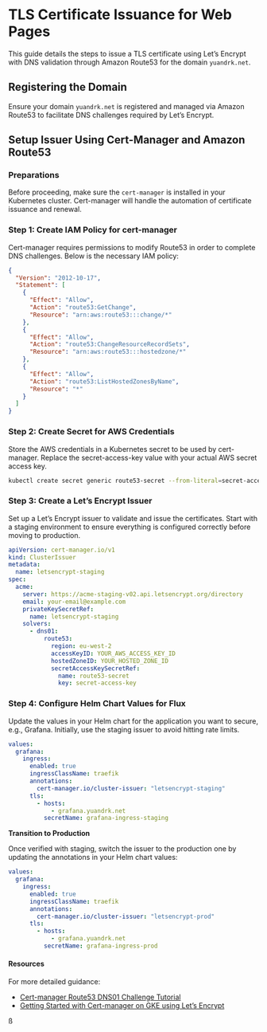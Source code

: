 # TLS Certificate Issuance for Web Pages

This guide details the steps to issue a TLS certificate using Let’s Encrypt with DNS validation through Amazon Route53 for the domain `yuandrk.net`.

## Registering the Domain

Ensure your domain `yuandrk.net` is registered and managed via Amazon Route53 to facilitate DNS challenges required by Let’s Encrypt.

## Setup Issuer Using Cert-Manager and Amazon Route53

### Preparations

Before proceeding, make sure the `cert-manager` is installed in your Kubernetes cluster. Cert-manager will handle the automation of certificate issuance and renewal.

### Step 1: Create IAM Policy for cert-manager

Cert-manager requires permissions to modify Route53 in order to complete DNS challenges. Below is the necessary IAM policy:

```json
{
  "Version": "2012-10-17",
  "Statement": [
    {
      "Effect": "Allow",
      "Action": "route53:GetChange",
      "Resource": "arn:aws:route53:::change/*"
    },
    {
      "Effect": "Allow",
      "Action": "route53:ChangeResourceRecordSets",
      "Resource": "arn:aws:route53:::hostedzone/*"
    },
    {
      "Effect": "Allow",
      "Action": "route53:ListHostedZonesByName",
      "Resource": "*"
    }
  ]
}
```

### Step 2: Create Secret for AWS Credentials

Store the AWS credentials in a Kubernetes secret to be used by cert-manager. Replace the secret-access-key value with your actual AWS secret access key.

``` bash
kubectl create secret generic route53-secret --from-literal=secret-access-key="YOUR_AWS_SECRET_ACCESS_KEY" -n "YOUR_NAMESPACE"
```

### Step 3: Create a Let’s Encrypt Issuer

Set up a Let’s Encrypt issuer to validate and issue the certificates. Start with a staging environment to ensure everything is configured correctly before moving to production.

``` yaml
apiVersion: cert-manager.io/v1
kind: ClusterIssuer
metadata:
  name: letsencrypt-staging
spec:
  acme:
    server: https://acme-staging-v02.api.letsencrypt.org/directory
    email: your-email@example.com
    privateKeySecretRef:
      name: letsencrypt-staging
    solvers:
      - dns01:
          route53:
            region: eu-west-2
            accessKeyID: YOUR_AWS_ACCESS_KEY_ID
            hostedZoneID: YOUR_HOSTED_ZONE_ID
            secretAccessKeySecretRef:
              name: route53-secret
              key: secret-access-key
```

### Step 4: Configure Helm Chart Values for Flux

Update the values in your Helm chart for the application you want to secure, e.g., Grafana. Initially, use the staging issuer to avoid hitting rate limits.

``` yaml
values: 
  grafana:
    ingress:
      enabled: true
      ingressClassName: traefik
      annotations:
        cert-manager.io/cluster-issuer: "letsencrypt-staging"
      tls:
        - hosts:
            - grafana.yuandrk.net
          secretName: grafana-ingress-staging
```

**Transition to Production**

Once verified with staging, switch the issuer to the production one by updating the annotations in your Helm chart values:

``` yaml
values:
  grafana:
    ingress:
      enabled: true
      ingressClassName: traefik
      annotations:
        cert-manager.io/cluster-issuer: "letsencrypt-prod"
      tls:
        - hosts:
            - grafana.yuandrk.net
          secretName: grafana-ingress-prod
```

#### Resources

For more detailed guidance:

- [Cert-manager Route53 DNS01 Challenge Tutorial](https://voyagermesh.com/docs/v2024.3.18/guides/cert-manager/dns01_challenge/aws-route53/)
- [Getting Started with Cert-manager on GKE using Let’s Encrypt](https://cert-manager.io/docs/tutorials/getting-started-with-cert-manager-on-google-kubernetes-engine-using-lets-encrypt-for-ingress-ssl/#7-create-an-issuer-for-lets-encrypt-staging)

ß
